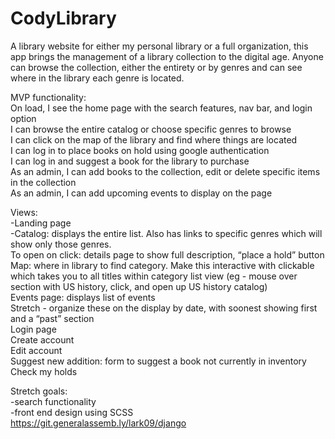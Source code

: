# CodyLibrary  
A library website for either my personal library or a full organization, this app brings the management of a library collection to the digital age. Anyone can browse the collection, either the entirety or by genres and can see where in the library each genre is located.  

MVP functionality:  
On load, I see the home page with the search features, nav bar, and login option  
I can browse the entire catalog or choose specific genres to browse  
I can click on the map of the library and find where things are located  
I can log in to place books on hold using google authentication  
I can log in and suggest a book for the library to purchase  
As an admin, I can add books to the collection, edit or delete specific items in the collection  
As an admin, I can add upcoming events to display on the page  

Views:  
-Landing page  
-Catalog: displays the entire list. Also has links to specific genres which will show only those genres.  
To open on click: details page to show full description, “place a hold” button  
Map: where in library to find category. Make this interactive with clickable which takes you to all titles within category list view (eg - mouse over section with US history, click, and open up US history catalog)  
Events page: displays list of events  
Stretch - organize these on the display by date, with soonest showing first and a “past” section  
Login page  
Create account  
Edit account  
Suggest new addition: form to suggest a book not currently in inventory  
Check my holds   

Stretch goals:  
-search functionality  
-front end design using SCSS  
https://git.generalassemb.ly/lark09/django  